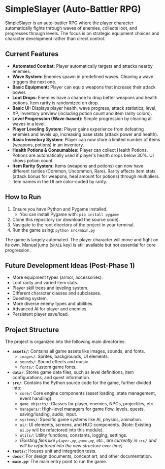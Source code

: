 # SimpleSlayer (Auto-Battler RPG)

SimpleSlayer is an auto-battler RPG where the player character automatically fights through waves of enemies, collects loot, and progresses through levels. The focus is on strategic equipment choices and character development rather than direct control.

## Current Features

*   **Automated Combat:** Player automatically targets and attacks nearby enemies.
*   **Wave System:** Enemies spawn in predefined waves. Clearing a wave triggers the next one.
*   **Basic Equipment:** Player can equip weapons that increase their attack power.
*   **Loot Drops:** Enemies have a chance to drop better weapons and health potions. Item rarity is randomized on drop.
*   **Basic UI:** Displays player health, wave progress, attack statistics, level, XP, inventory preview (including potion count and item rarity colors).
*   **Level Progression (Wave-based):** Simple progression by clearing all waves in a level.
*   **Player Leveling System:** Player gains experience from defeating enemies and levels up, increasing base stats (attack power and health).
*   **Basic Inventory System:** Player can now store a limited number of items (weapons, potions) in an inventory.
*   **Health Potions & Consumables:** Player can collect Health Potions. Potions are automatically used if player's health drops below 30%. UI shows potion count.
*   **Item Rarity System:** Items (weapons and potions) can now have different rarities (Common, Uncommon, Rare). Rarity affects item stats (attack bonus for weapons, heal amount for potions) through multipliers. Item names in the UI are color-coded by rarity.

## How to Run

1.  Ensure you have Python and Pygame installed.
    *   You can install Pygame with: `pip install pygame`
2.  Clone this repository (or download the source code).
3.  Navigate to the root directory of the project in your terminal.
4.  Run the game using: `python src/main.py`

The game is largely automated. The player character will move and fight on its own. Manual jump (`SPACE` key) is still available but not essential for core progression.

## Future Development Ideas (Post-Phase 1)

*   More equipment types (armor, accessories).
*   Loot rarity and varied item stats.
*   Player skill trees and leveling system.
*   Different character classes and subclasses.
*   Questing system.
*   More diverse enemy types and abilities.
*   Advanced AI for player and enemies.
*   Persistent player save/load.

## Project Structure

The project is organized into the following main directories:

*   **`assets/`**: Contains all game assets like images, sounds, and fonts.
    *   `images/`: Sprites, backgrounds, UI elements.
    *   `sounds/`: Sound effects and music.
    *   `fonts/`: Custom game fonts.
*   **`data/`**: Stores game data files, such as level definitions, item configurations, and quest information.
*   **`src/`**: Contains the Python source code for the game, further divided into:
    *   `core/`: Core engine components (asset loading, state management, event handling).
    *   `game_objects/`: Classes for player, enemies, NPCs, projectiles, etc.
    *   `managers/`: High-level managers for game flow, levels, quests, saving/loading, audio, input.
    *   `systems/`: Specific game systems like AI, physics, animation.
    *   `ui/`: UI elements, screens, and HUD components. (Note: Existing `ui.py` will be refactored into this module).
    *   `utils/`: Utility functions, constants, logging, settings.
    *   *(Existing files like `player.py`, `game.py`, etc., are currently in `src/` and will be refactored into the new structure over time).*
*   **`tests/`**: Houses unit and integration tests.
*   **`docs/`**: For design documents, concept art, and other documentation.
*   **`main.py`**: The main entry point to run the game.
```
